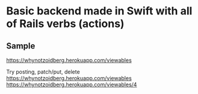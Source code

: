 # Basic backend made in Swift with all of Rails verbs (actions)

## Sample
https://whynotzoidberg.herokuapp.com/viewables

Try posting, patch/put, delete
https://whynotzoidberg.herokuapp.com/viewables
https://whynotzoidberg.herokuapp.com/viewables/4

